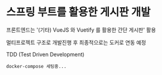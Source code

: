 # 스프링 부트를 활용한 게시판 개발

프론트엔드는 '(기타) VueJS 와 Vuetify 를 활용한 간단 게시판' 활용

멀티프로젝트 구조로 개발진행 후 최종적으로는 도커로 연동 예정

TDD (Test Driven Development)

`docker-compose 세팅중...`